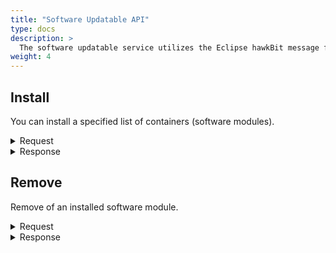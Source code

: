 ```yaml
---
title: "Software Updatable API"
type: docs
description: >
  The software updatable service utilizes the Eclipse hawkBit message format to install a specified list of containers (software modules) and remove already installed modules.
weight: 4
---
```


## **Install**
You can install a specified list of containers (software modules).

<details>
  <summary>Request</summary>

**Hono Command:** `command//<name>:<namespace>:edge:containers/req//install`

**Ditto Message:**

> | Name | Value | Description |
> | - | - | - |
> | topic | `<name>/<namespace>/things/live/messages/install` | Information about the affected Thing and the type of operation |
> | path | `/features/SoftwareUpdatable/inbox/messages/install` | A path to the `SoftwareUpdatable` Feature, it's message channel, and `install` command |
> | **Headers** | | Additional headers |
> | response-required | true/false | If response is required |
> | content-type | `application/json` | The content type |
> | correlation-id | container UUID | The container UUID |
> | **Value** | | |
> | correlationId | | Unique identifier that is used to associate and track the series of messages |
> | weight | | The weight is the priority in case of multiple, parallel instructions |
> | metadata | | The metadata is any other information which should be passed to the device |
> | forced | true/false | Forced to install the software modules |
> | ***softwareModules*** | | An array of modules that will be installed |
> | metadata | | The metadata is any other information which should be passed to the device |
> | **softwareModule** | | An unique identifier for the software module |
> | name | | The name of the software module |
> | version | | The version of the software module |
> | **artifacts** | | An array of artifacts contained in the software module |
> | filename | | The file name of the artifact behind the provided URLs |
> | size | | The size of the file in bytes |
> | **download** | | A map with protocols and links for artifact download |
> | key | HTTP/HTTPS/FTP/SFTP | Available transport protocols |
> | url | | URL to download the artifact |
> | md5url | | MD5URL to download the MD5SUM file |
> | **checksums** | | A map with checksums to verify the proper download |
> | MD5 | | MD5 checksum of the downloaded file |
> | SHA1 | | SHA1 checksum of the downloaded file |
> | SHA256 | | SHA256 checksum of the downloaded file |

<br>

**Example** : In this example, you can install the listed modules.

**Topic:** `command//edge:device/req//install`
```json
{
	"topic":"edge/device/things/live/messages/install",
	"headers":{
		"response-required":true,
		"content-type":"application/json",
		"correlation-id":"<UUID>"
	},
	"path":"/features/SoftwareUpdatable/inbox/messages/install",
	"value":{
		"correlationId":"other_correlation_id",
		"forced":true,
		"softwareModules":[
			{
				"softwareModule":{
					"name":"influxdb",
					"version":"1.8.4"
				},
				"artifacts":[
					{
						"filename":"valid.json",
						"download":{
							"HTTPS":{
								"url":"https://raw.githubusercontent.com/eclipse-kanto/container-management/main/containerm/pkg/testutil/config/container/valid.json",
								"md5url":"https://raw.githubusercontent.com/eclipse-kanto/container-management/main/containerm/pkg/testutil/config/container/valid.json"
							}
						},
						"checksums":{
							"MD5":"8c5a0fa2c01e218262d672bf643652fd",
							"SHA1":"7539b451d818d94bcd97d401a5467b3e1c0b8981",
							"SHA256":"be8f5def8e6a61caab078be0995826ae65f5993b1a35c18ed6045c3db37c4a3a"
						},
						"size":100
					}
				]
			}
		]
	}
}
```
</details>

<details>
  <summary>Response</summary>

**Hono Command** : `command//<name>:<namespace>:edge:containers/res//install`

**Ditto Message:**

> | Name | Value | Description |
> | - | - | - |
> | topic | `<name>/<namespace>/things/live/messages/install` | Information about the affected Thing and the type of operation |
> | path | `/features/SoftwareUpdatable/outbox/messages/install` | A path to the `SoftwareUpdatable` Feature, it's message channel, and `install` command |
> | **Headers** | | Additional headers |
> | content-type | `application/json` | The content type |
> | correlation-id | \<UUID\> | The same correlation id as the sent request message |
> | **Status** | | Status of the `install` operation`|

<br>

**Example** : Response of a successful install of the software modules.

**Topic:** `command//edge:device/res//install``
```json
{
	"topic":"edge/device/things/live/messages/install",
	"headers":{
		"content-type":"application/json",
		"correlation-id":"<UUID>"
	},
	"path":"/features/SoftwareUpdatable/outbox/messages/install",
	"status": 204
}
```
</details>

## **Remove**
Remove of an installed software module.

<details>
  <summary>Request</summary>

**Hono Command:** `command//<name>:<namespace>:edge:containers/req//remove`

**Ditto Message:**

> | Name | Value | Description |
> | - | - | - |
> | topic | `<name>/<namespace>/things/live/messages/remove` | Information about the affected Thing and the type of operation |
> | path | `/features/SoftwareUpdatable/inbox/messages/remove` | A path to the `SoftwareUpdatable` Feature, it's message channel, and `remove` command |
> | **Headers** | | Additional headers |
> | response-required | true/false | If response is required |
> | content-type | `application/json` | The content type |
> | correlation-id | container UUID | The container UUID |
> | **Value** | | Json presentation of the software module to be removed |
> | correlationId | | Unique identifier that is used to associate and track the series of messages |
> | weight | | The weight is the priority in case of multiple, parallel instructions |
> | metadata | | The metadata is any other information which should be passed to the device |
> | forced | true/false | Force remove the software modules |
> | ***software*** | | An array of software modules to be removed |
> | group | | An identifier which groups the dependency into a certain category |
> | name | | The dependency name |
> | version | | The dependency version |
> | type | | The "category" classifier of the dependency |

<br>

**Example** : In this example, you can remove an existing software modules.

**Topic:** `command//edge:device/req//remove`
```json
{
	"topic":"edge/device/things/live/messages/remove",
	"headers":{
		"response-required":true,
		"content-type":"application/json",
		"correlation-id":"<UUID>"
	},
	"path":"/features/SoftwareUpdatable/inbox/messages/remove",
	"value": {
		"correlationId":"other_correlation_id",
		"forced":true,
		"software":[
			{
				"name":"influxdb",
				"version":""
			}
		]
	}
}
```
</details>

<details>
  <summary>Response</summary>

**Hono Command** : `command//<name>:<namespace>:edge:containers/res//remove`

**Ditto Message:**

> | Name | Value | Description |
> | - | - | - |
> | topic | `<name>/<namespace>/things/live/messages/remove` | Information about the affected Thing and the type of operation |
> | path | `/features/SoftwareUpdatable/outbox/messages/remove` | A path to the `SoftwareUpdatable` Feature, it's message channel, and `remove` command |
> | **Headers** | | Additional headers |
> | correlation-id | container UUID | The container UUID |
> | **Status** | | Status of the operation remove software modules from container |

<br>

**Example** : The response of successful removal of software modules.

**Topic:** `command//edge:device/res//remove``
```json
{
	"topic":"edge/device/things/live/messages/remove",
	"headers":{
		"correlation-id":"<UUID>"
	},
	"path":"/features/SoftwareUpdatable/outbox/messages/remove",
	"status":204
}
```
</details>
